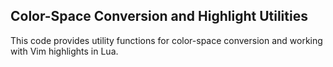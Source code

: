 ## Color-Space Conversion and Highlight Utilities

This code provides utility functions for color-space conversion and working with Vim highlights in Lua.

